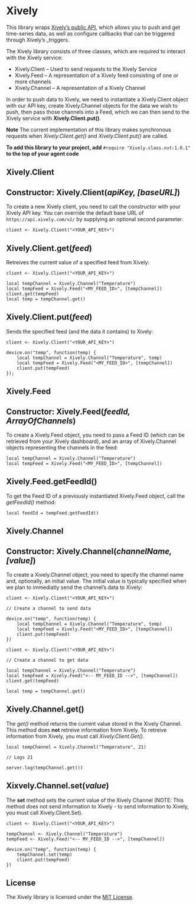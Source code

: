 # Xively

This library wraps [Xively’s public API](https://xively.com/dev/docs/api/), which allows you to push and get time-series data, as well as configure callbacks that can be triggered through Xively’s _triggers.

The Xively library consists of three classes, which are required to interact with the Xively service:
 - Xively.Client &ndash; Used to send requests to the Xively Service
 - Xively.Feed &ndash; A representation of a Xively feed consisting of one or more channels
 - Xively.Channel &ndash; A representation of a Xively Channel

In order to push data to Xively, we need to instantiate a Xively.Client object with our API key, create Xively.Channel objects for the data we wish to push, then pass those channels into a Feed, which we can then send to the Xively service with **Xively.Client.put()**.

**Note** The current implementation of this library makes synchronous requests when *Xively.Client.get()* and *Xively.Client.put()* are called.

**To add this library to your project, add** `#require "Xively.class.nut:1.0.1"` **to the top of your agent code**

## Xively.Client

## Constructor: Xively.Client(*apiKey, [baseURL]*)

To create a new Xively client, you need to call the constructor with your Xively API key. You can override the default base URL of ```https://api.xively.com/v2/``` by supplying an optional second parameter.

```squirrel
client <- Xively.Client("<YOUR_API_KEY>")
```

## Xively.Client.get(*feed*)

Retreives the current value of a specified feed from Xively:

```squirrel
client <- Xively.Client("<YOUR_API_KEY>")

local tempChannel = Xively.Channel("Temperature")
local tempFeed = Xively.Feed("<MY_FEED_ID>", [tempChannel])
client.get(tempFeed)
local temp = tempChannel.get()
```

## Xively.Client.put(*feed*)

Sends the specified feed (and the data it contains) to Xively:

```squirrel
client <- Xively.Client("<YOUR_API_KEY>")

device.on("temp", function(temp) {
	local tempChannel = Xively.Channel("Temperature", temp)
	local tempFeed = Xively.Feed("<MY_FEED_ID>", [tempChannel])
	client.put(tempFeed)
});
```

## Xively.Feed

## Constructor: Xively.Feed(*feedId, ArrayOfChannels*)

To create a Xively.Feed object, you need to pass a Feed ID (which can be retrieved from your Xively dashboard), and an array of Xively.Channel objects representing the channels in the feed:

```squirrel
local tempChannel = Xively.Channel("Temperature")
local tempFeed = Xively.Feed("<MY_FEED_ID>", [tempChannel])
```

## Xively.Feed.getFeedId()

To get the Feed ID of a previously instantiated Xively.Feed object, call the *getFeedId()* method:

```squirrel
local feedId = tempFeed.getFeedId()
```

## Xively.Channel

## Constructor: Xively.Channel(*channelName, [value]*)

To create a Xively.Channel object, you need to specify the channel name and, optionally, an initial value. The initial value is typically specified when we plan to immediatly send the channel’s data to Xively:

```squirrel
client <- Xively.Client("<YOUR_API_KEY>")

// Create a channel to send data

device.on("temp", function(temp) {
	local tempChannel = Xively.Channel("Temperature", temp)
	local tempFeed = Xively.Feed("<MY_FEED_ID>", [tempChannel])
	client.put(tempFeed)
})
```

```squirrel
client <- Xively.Client("<YOUR_API_KEY>")

// Create a channel to get data

local tempChannel = Xively.Channel("Temperature")
local tempFeed = Xively.Feed("<-- MY_FEED_ID -->", [tempChannel])
client.get(tempFeed)

local temp = tempChannel.get()
```

## Xively.Channel.get()

The *get()* method returns the current value stored in the Xively Channel. This method does **not** retreive information from Xively. To retreive information from Xively, you must call *Xively.Client.Get()*.

```squirrel
local tempChannel = Xively.Channel("Temperature", 21)

// Logs 21

server.log(tempChannel.get())
```

## Xixvely.Channel.set(*value*)

The **set** method sets the current value of the Xively Channel (NOTE: This method does not send information to Xively - to send information to Xively, you must call Xively.Client.Set).

```squirrel
client <- Xively.Client("<YOUR_API_KEY>")

tempChannel <- Xively.Channel("Temperature")
tempFeed <- Xively.Feed("<-- MY_FEED_ID -->", [tempChannel])

device.on("temp", function(temp) {
	tempChannel.set(temp)
	client.put(tempFeed)
})
```

## License

The Xively library is licensed under the [MIT License](./LICENSE).
